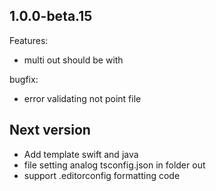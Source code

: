 ## 1.0.0-beta.15

Features:
  - multi out should be with <id-tempalate>  

bugfix:
  - error validating not point file  

## Next version

  - Add template swift and java
  - file setting analog tsconfig.json in folder out
  - support .editorconfig formatting code
